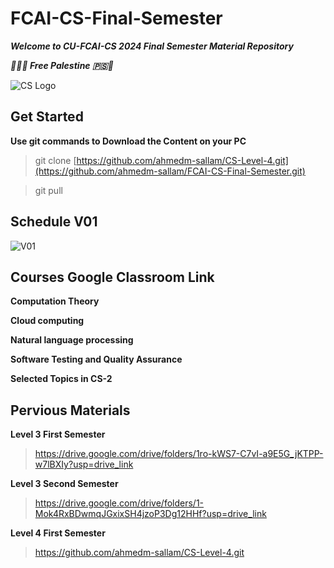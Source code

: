 # FCAI-CS-Final-Semester

**_Welcome to CU-FCAI-CS 2024 Final Semester Material Repository_**

**_🔻🇵🇸 Free Palestine 🇵🇸🔻_**

![CS Logo](https://github.com/ahmedm-sallam/CS-Level-4/assets/97572668/e9aa621e-7161-4b51-ac32-ba3f94cfa173)

## Get Started
**Use git commands to Download the Content on your PC**
> git clone [https://github.com/ahmedm-sallam/CS-Level-4.git](https://github.com/ahmedm-sallam/FCAI-CS-Final-Semester.git)

> git pull

## Schedule V01

![V01](https://github.com/ahmedm-sallam/FCAI-CS-Final-Semester/assets/97572668/3295ed70-a633-4969-835a-8460cf4c29c5)

## Courses Google Classroom Link

**Computation Theory**
>

**Cloud computing**
>

**Natural language processing**
>

**Software Testing and Quality Assurance**
> 

**Selected Topics in CS-2**
>

## Pervious Materials
 
**Level 3 First Semester**
> https://drive.google.com/drive/folders/1ro-kWS7-C7vI-a9E5G_jKTPP-w7lBXIy?usp=drive_link

**Level 3 Second Semester**
> https://drive.google.com/drive/folders/1-Mok4RxBDwmqJGxixSH4jzoP3Dg12HHf?usp=drive_link

**Level 4 First Semester**
> https://github.com/ahmedm-sallam/CS-Level-4.git
